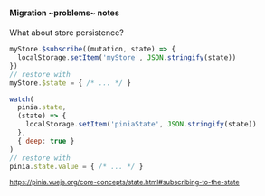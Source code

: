 #### Migration  ~problems~ notes


What about store persistence?

```js
myStore.$subscribe((mutation, state) => {
  localStorage.setItem('myStore', JSON.stringify(state))
})
// restore with
myStore.$state = { /* ... */ }
```

```js
watch(
  pinia.state,
  (state) => {
    localStorage.setItem('piniaState', JSON.stringify(state))
  },
  { deep: true }
)
// restore with
pinia.state.value = { /* ... */ }
```

<small>

https://pinia.vuejs.org/core-concepts/state.html#subscribing-to-the-state

</small>


<aside class="notes">
</aside>
